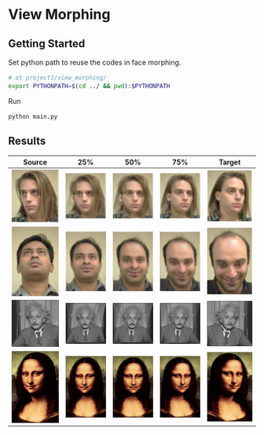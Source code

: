 # View Morphing

## Getting Started

Set python path to reuse the codes in face morphing.

```sh
# at project1/view_morphing/
export PYTHONPATH=$(cd ../ && pwd):$PYTHONPATH
```

Run

```sh
python main.py
```

## Results

| Source                   | 25%                        | 50%                        | 75%                        | Target                   |
| ------------------------ | -------------------------- | -------------------------- | -------------------------- | ------------------------ |
| ![](inputs/1/source.jpg) | ![](outputs/1/stage_1.jpg) | ![](outputs/1/stage_2.jpg) | ![](outputs/1/stage_3.jpg) | ![](inputs/1/target.jpg) |
| ![](inputs/2/source.jpg) | ![](outputs/2/stage_1.jpg) | ![](outputs/2/stage_2.jpg) | ![](outputs/2/stage_3.jpg) | ![](inputs/2/target.jpg) |
| ![](inputs/3/source.jpg) | ![](outputs/3/stage_1.jpg) | ![](outputs/3/stage_2.jpg) | ![](outputs/3/stage_3.jpg) | ![](inputs/3/target.jpg) |
| ![](inputs/4/source.jpg) | ![](outputs/4/stage_1.jpg) | ![](outputs/4/stage_2.jpg) | ![](outputs/4/stage_3.jpg) | ![](inputs/4/target.jpg) |

